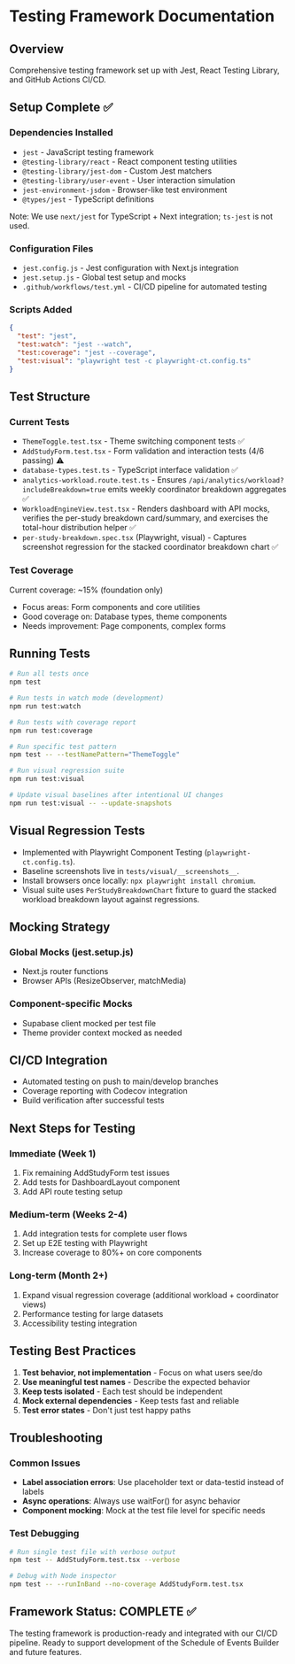 # Testing Framework Documentation

## Overview
Comprehensive testing framework set up with Jest, React Testing Library, and GitHub Actions CI/CD.

## Setup Complete ✅

### Dependencies Installed
- `jest` - JavaScript testing framework
- `@testing-library/react` - React component testing utilities
- `@testing-library/jest-dom` - Custom Jest matchers
- `@testing-library/user-event` - User interaction simulation
- `jest-environment-jsdom` - Browser-like test environment
- `@types/jest` - TypeScript definitions
  
Note: We use `next/jest` for TypeScript + Next integration; `ts-jest` is not used.

### Configuration Files
- `jest.config.js` - Jest configuration with Next.js integration
- `jest.setup.js` - Global test setup and mocks
- `.github/workflows/test.yml` - CI/CD pipeline for automated testing

### Scripts Added
```json
{
  "test": "jest",
  "test:watch": "jest --watch", 
  "test:coverage": "jest --coverage",
  "test:visual": "playwright test -c playwright-ct.config.ts"
}
```

## Test Structure

### Current Tests
- `ThemeToggle.test.tsx` - Theme switching component tests ✅
- `AddStudyForm.test.tsx` - Form validation and interaction tests (4/6 passing) ⚠️
- `database-types.test.ts` - TypeScript interface validation ✅
- `analytics-workload.route.test.ts` - Ensures `/api/analytics/workload?includeBreakdown=true` emits weekly coordinator breakdown aggregates ✅
- `WorkloadEngineView.test.tsx` - Renders dashboard with API mocks, verifies the per-study breakdown card/summary, and exercises the total-hour distribution helper ✅
- `per-study-breakdown.spec.tsx` (Playwright, visual) - Captures screenshot regression for the stacked coordinator breakdown chart ✅

### Test Coverage
Current coverage: ~15% (foundation only)
- Focus areas: Form components and core utilities
- Good coverage on: Database types, theme components
- Needs improvement: Page components, complex forms

## Running Tests

```bash
# Run all tests once
npm test

# Run tests in watch mode (development)
npm run test:watch

# Run tests with coverage report
npm run test:coverage

# Run specific test pattern
npm test -- --testNamePattern="ThemeToggle"

# Run visual regression suite
npm run test:visual

# Update visual baselines after intentional UI changes
npm run test:visual -- --update-snapshots
```

## Visual Regression Tests

- Implemented with Playwright Component Testing (`playwright-ct.config.ts`).
- Baseline screenshots live in `tests/visual/__screenshots__`.
- Install browsers once locally: `npx playwright install chromium`.
- Visual suite uses `PerStudyBreakdownChart` fixture to guard the stacked workload breakdown layout against regressions.

## Mocking Strategy

### Global Mocks (jest.setup.js)
- Next.js router functions
- Browser APIs (ResizeObserver, matchMedia)

### Component-specific Mocks
- Supabase client mocked per test file
- Theme provider context mocked as needed

## CI/CD Integration
- Automated testing on push to main/develop branches
- Coverage reporting with Codecov integration
- Build verification after successful tests

## Next Steps for Testing

### Immediate (Week 1)
1. Fix remaining AddStudyForm test issues
2. Add tests for DashboardLayout component
3. Add API route testing setup

### Medium-term (Weeks 2-4)
1. Add integration tests for complete user flows
2. Set up E2E testing with Playwright
3. Increase coverage to 80%+ on core components

### Long-term (Month 2+)
1. Expand visual regression coverage (additional workload + coordinator views)
2. Performance testing for large datasets
3. Accessibility testing integration

## Testing Best Practices

1. **Test behavior, not implementation** - Focus on what users see/do
2. **Use meaningful test names** - Describe the expected behavior
3. **Keep tests isolated** - Each test should be independent
4. **Mock external dependencies** - Keep tests fast and reliable
5. **Test error states** - Don't just test happy paths

## Troubleshooting

### Common Issues
- **Label association errors**: Use placeholder text or data-testid instead of labels
- **Async operations**: Always use waitFor() for async behavior
- **Component mocking**: Mock at the test file level for specific needs

### Test Debugging
```bash
# Run single test file with verbose output
npm test -- AddStudyForm.test.tsx --verbose

# Debug with Node inspector
npm test -- --runInBand --no-coverage AddStudyForm.test.tsx
```

## Framework Status: COMPLETE ✅

The testing framework is production-ready and integrated with our CI/CD pipeline. Ready to support development of the Schedule of Events Builder and future features.
